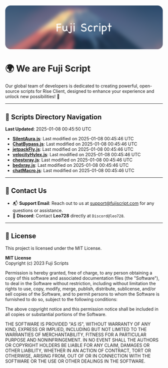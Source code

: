 ![Banner](.github/b.webp)

# 🌍 **We are Fuji Script**

Our global team of developers is dedicated to creating powerful, open-source scripts for Rise Client, designed to enhance your experience and unlock new possibilities! 🌟

---
<!-- SCRIPTS_NAVIGATION_START -->
## 📂 **Scripts Directory Navigation**

**Last Updated**: 2025-01-08 00:45:50 UTC

- **[SilentAura.js](scripts/SilentAura.js)**: Last modified on 2025-01-08 00:45:46 UTC
- **[ChatBypass.js](scripts/ChatBypass.js)**: Last modified on 2025-01-08 00:45:46 UTC
- **[jetpackFly.js](scripts/jetpackFly.js)**: Last modified on 2025-01-08 00:45:46 UTC
- **[velocityHylex.js](scripts/velocityHylex.js)**: Last modified on 2025-01-08 00:45:46 UTC
- **[chestxray.js](scripts/chestxray.js)**: Last modified on 2025-01-08 00:45:46 UTC
- **[bedxray.js](scripts/bedxray.js)**: Last modified on 2025-01-08 00:45:46 UTC
- **[chatMacro.js](scripts/chatMacro.js)**: Last modified on 2025-01-08 00:45:46 UTC

<!-- SCRIPTS_NAVIGATION_END -->

---

## 💬 **Contact Us**  
- 📬 **Support Email**: Reach out to us at [support@fujiscript.com](mailto:support@fujiscript.com) for any questions or assistance.  
- 💬 **Discord**: Contact **Leo728** directly at `Discord@leo728`.

---

## 📜 **License**

This project is licensed under the MIT License.  

**MIT License**  
Copyright (c) 2023 Fuji Scripts  

Permission is hereby granted, free of charge, to any person obtaining a copy of this software and associated documentation files (the "Software"), to deal in the Software without restriction, including without limitation the rights to use, copy, modify, merge, publish, distribute, sublicense, and/or sell copies of the Software, and to permit persons to whom the Software is furnished to do so, subject to the following conditions:  

The above copyright notice and this permission notice shall be included in all copies or substantial portions of the Software.  

THE SOFTWARE IS PROVIDED "AS IS", WITHOUT WARRANTY OF ANY KIND, EXPRESS OR IMPLIED, INCLUDING BUT NOT LIMITED TO THE WARRANTIES OF MERCHANTABILITY, FITNESS FOR A PARTICULAR PURPOSE AND NONINFRINGEMENT. IN NO EVENT SHALL THE AUTHORS OR COPYRIGHT HOLDERS BE LIABLE FOR ANY CLAIM, DAMAGES OR OTHER LIABILITY, WHETHER IN AN ACTION OF CONTRACT, TORT OR OTHERWISE, ARISING FROM, OUT OF OR IN CONNECTION WITH THE SOFTWARE OR THE USE OR OTHER DEALINGS IN THE SOFTWARE.  
